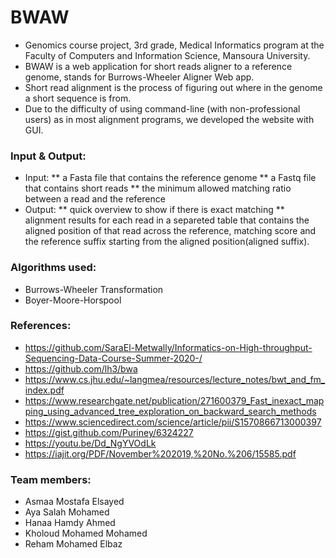 # BWAW
* Genomics course project, 3rd grade, Medical Informatics program at the Faculty of Computers and Information Science, Mansoura University.
* BWAW is a web application for short reads aligner to a reference genome, stands for Burrows-Wheeler Aligner Web app.
* Short read alignment is the process of figuring out where in the genome a short sequence is from.
* Due to the difficulty of using command-line (with non-professional users) as in most alignment programs, we developed the website with GUI.

### Input & Output:
* Input: 
** a Fasta file that contains the reference genome
** a Fastq file that contains short reads
** the minimum allowed matching ratio between a read and the reference
* Output:
** quick overview to show if there is exact matching
** alignment results for each read in a separeted table that contains the aligned position of that read across the reference, matching score and the reference suffix starting from the aligned position(aligned suffix).

### Algorithms used:
* Burrows-Wheeler Transformation
* Boyer-Moore-Horspool

### References:
* https://github.com/SaraEl-Metwally/Informatics-on-High-throughput-Sequencing-Data-Course-Summer-2020-/
* https://github.com/lh3/bwa
* https://www.cs.jhu.edu/~langmea/resources/lecture_notes/bwt_and_fm_index.pdf
* https://www.researchgate.net/publication/271600379_Fast_inexact_mapping_using_advanced_tree_exploration_on_backward_search_methods
* https://www.sciencedirect.com/science/article/pii/S1570866713000397
* https://gist.github.com/Puriney/6324227
* https://youtu.be/Dd_NgYVOdLk
* https://iajit.org/PDF/November%202019,%20No.%206/15585.pdf

### Team members:
* Asmaa Mostafa Elsayed
* Aya Salah Mohamed
* Hanaa Hamdy Ahmed
* Kholoud Mohamed Mohamed
* Reham Mohamed Elbaz
